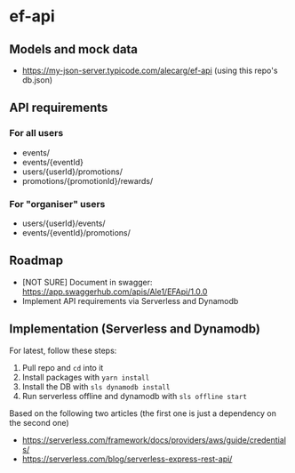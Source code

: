 # ef-api

## Models and mock data
- https://my-json-server.typicode.com/alecarg/ef-api (using this repo's db.json)

## API requirements
### For all users
- events/
- events/{eventId}
- users/{userId}/promotions/
- promotions/{promotionId}/rewards/

### For "organiser" users
- users/{userId}/events/
- events/{eventId}/promotions/

## Roadmap
- [NOT SURE] Document in swagger: https://app.swaggerhub.com/apis/Ale1/EFApi/1.0.0
- Implement API requirements via Serverless and Dynamodb

## Implementation (Serverless and Dynamodb)
For latest, follow these steps:
1) Pull repo and `cd` into it
2) Install packages with `yarn install`
3) Install the DB with `sls dynamodb install`
4) Run serverless offline and dynamodb with `sls offline start`

Based on the following two articles (the first one is just a dependency on the second one)
- https://serverless.com/framework/docs/providers/aws/guide/credentials/
- https://serverless.com/blog/serverless-express-rest-api/
